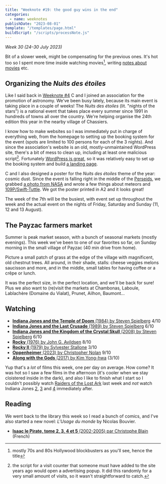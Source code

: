 ```yaml
---
title: "Weeknote #19: the good guy wins in the end"
categories:
  - name: weeknotes
publishDate: "2023-08-01"
template: "/templates/page.html"
buildScript: "/scripts/processNote.js"
---
```


_Week 30 (24–30 July 2023)_

Bit of a slower week, might be compensating for the previous ones. It's hot too so I spent more time inside watching movies[^1], writing [notes about movies](/notes/?category=films) etc.

## Organizing the _Nuits des étoiles_

Like I said back in [Weeknote #4](/notes/weeknote-4-radish-ivy-checkbook/) C and I joined an association for the promotion of astronomy. We've been busy lately, because its main event is taking place in a couple of weeks! The _Nuits des étoiles_ (lit. "nights of the stars") is a national event that takes place every summer since 1991 in hundreds of towns all over the country. We're helping organise the 24th edition this year in the nearby village of Chassiers.

I know how to make websites so I was immediately put in charge of everything web, from the homepage to setting up the booking system for the event (spots are limited to 100 persons for each of the 3 nights). And since the association's website is an old, mostly-unmaintained WordPress site, there's a bit of mess to clean up, including at least one malicious script[^2]. Fortunately [WordPress is great](/notes/wordpress-a-new-hope/), so it was relatively easy to set up the booking system and build [a landing page](https://clairdetoiles-brindjardin.info/nuits-des-etoiles-2023/).

C and I also designed a poster for the _Nuits des étoiles_ theme of the year: cosmic dust. Since the event is falling right in the middle of the [Perseids](https://en.wikipedia.org/wiki/Perseids), we grabbed [a photo from NASA](https://images.nasa.gov/details/NHQ202108100009) and wrote a few things about meteors and [109P/Swift-Tuttle](https://en.wikipedia.org/wiki/Comet_Swift%E2%80%93Tuttle). We got the poster printed in A2 and it looks great!

The week of the 7th will be the busiest, with event set up throughout the week and the actual event on the nights of Friday, Saturday and Sunday (11, 12 and 13 August).

## The Payzac farmers market

Summer is peak market season, with a bunch of seasonal markets (mostly evenings). This week we've been to one of our favorites so far, on Sunday morning in the small village of Payzac (40 min drive from home).

Picture a small patch of grass at the edge of the village with magnificent, old chestnut trees. All around, in their shade, stalls: cheese veggies melons saucisson and more, and in the middle, small tables for having coffee or a crêpe or lunch.

It was the perfect size, in the perfect location, and we'll be back for sure! Plus we also want to (re)visit the markets at Chambonas, Laboule, Lablachère (Domaine du Vialat), Prunet, Ailhon, Baumont...

## Watching

- [**Indiana Jones and the Temple of Doom** (1984) by Steven Spielberg](/notes/indiana-jones-and-the-temple-of-doom-by-steven-spielberg/) 4/10
- [**Indiana Jones and the Last Crusade** (1989) by Steven Spielberg](/notes/indiana-jones-and-the-last-crusade-by-steven-spielberg/) 6/10
- [**Indiana Jones and the Kingdom of the Crystal Skull** (2008) by Steven Spielberg](/notes/indiana-jones-and-the-kingdom-of-the-crystal-skull-by-steven-spielberg/) 6/10
- [**Rocky** (1976) by John G. Avildsen](/notes/rocky-by-john-g-avildsen/) 8/10
- [**Rocky II** (1979) by Sylvester Stallone](/notes/rocky-ii-by-sylvester-stallone/) 3/10
- [**Oppenheimer** (2023) by Christopher Nolan](/notes/oppenheimer-by-christopher-nolan/) 9/10
- [**Along with the Gods** (2017) by Kim Yong-hwa](/notes/along-with-the-gods-by-kim-yong-hwa/) (3/10)

Yup that's a _lot_ of films this week, one per day on average. How come? It was hot so I saw a few films in the afternoon (it's cooler when we stay cloistered inside in the dark), and also I like to finish what I start so I couldn't possibly watch [Raiders of the Lost Ark](/notes/raiders-of-the-lost-ark-by-steven-spielberg/) last week and _not_ watch Indiana Jones [2](/notes/indiana-jones-and-the-temple-of-doom-by-steven-spielberg/), [3](/notes/indiana-jones-and-the-last-crusade-by-steven-spielberg/) and [4](/notes/indiana-jones-and-the-kingdom-of-the-crystal-skull-by-steven-spielberg/) immediately after.

## Reading

We went back to the library this week so I read a bunch of comics, and I've also started a new novel: _L'Usage du monde_ by Nicolas Bouvier.

- [**Isaac le Pirate, tome 2, 3, 4 et 5** (2002-2005) par Christophe Blain](/notes/isaac-le-pirate-tomes-2-a-5-par-christophe-blain/) (French)

[^1]: mostly 70s and 80s Hollywood blockbusters as you'll see, hence the title
[^2]: the script for a visit counter that someone must have added to the site years ago would open a advertising popup. It did this randomly for a very small amount of visits, so it wasn't straightforward to catch.
